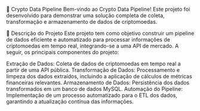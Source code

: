 🚀 Crypto Data Pipeline
Bem-vindo ao Crypto Data Pipeline! Este projeto foi desenvolvido para demonstrar uma solução completa de coleta, transformação e armazenamento de dados de criptomoedas.

📝 Descrição do Projeto
Este projeto tem como objetivo construir um pipeline de dados eficiente e automatizado para processar informações de criptomoedas em tempo real, integrando-se a uma API de mercado. A seguir, os principais componentes do projeto:

Extração de Dados: Coleta de dados de criptomoedas em tempo real a partir de uma API pública.
Transformação de Dados: Processamento e limpeza dos dados extraídos, incluindo a aplicação de cálculos de métricas financeiras relevantes.
Armazenamento de Dados: Persistência dos dados transformados em um banco de dados MySQL.
Automação do Pipeline: Implementação de um processo automatizado para o ETL dos dados, garantindo a atualização contínua das informações.

